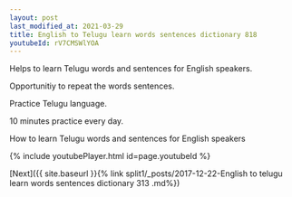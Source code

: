 ```yaml
---
layout: post
last_modified_at: 2021-03-29
title: English to Telugu learn words sentences dictionary 818 
youtubeId: rV7CMSWlYOA
---
```

 
 
Helps to learn Telugu words and sentences for English speakers.

Opportunitiy to repeat the words sentences. 

Practice Telugu language. 
 
10 minutes practice every day. 
 
How to learn Telugu words and sentences for English speakers 
 
{% include youtubePlayer.html id=page.youtubeId %}
 
 
[Next]({{ site.baseurl }}{% link  split1/_posts/2017-12-22-English to telugu learn words sentences dictionary 313 .md%})
 
